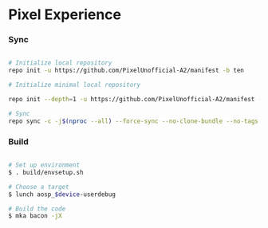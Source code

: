 # Pixel Experience #

### Sync ###

```bash

# Initialize local repository
repo init -u https://github.com/PixelUnofficial-A2/manifest -b ten

# Initialize minimal local repository

repo init --depth=1 -u https://github.com/PixelUnofficial-A2/manifest -b ten

# Sync
repo sync -c -j$(nproc --all) --force-sync --no-clone-bundle --no-tags
```

### Build ###

```bash

# Set up environment
$ . build/envsetup.sh

# Choose a target
$ lunch aosp_$device-userdebug

# Build the code
$ mka bacon -jX
```


